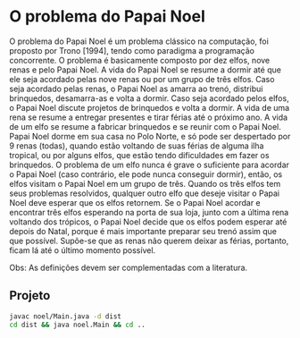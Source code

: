# O problema do Papai Noel

O problema do Papai Noel é um problema clássico na computação, foi proposto por
Trono [1994], tendo como paradigma a programação concorrente. O problema é
basicamente composto por dez elfos, nove renas e pelo Papai Noel. A vida do Papai
Noel se resume a dormir até que ele seja acordado pelas nove renas ou por um grupo
de três elfos. Caso seja acordado pelas renas, o Papai Noel as amarra ao trenó, distribui
brinquedos, desamarra-as e volta a dormir. Caso seja acordado pelos elfos, o Papai
Noel discute projetos de brinquedos e volta a dormir. A vida de uma rena se resume a
entregar presentes e tirar férias até o próximo ano. A vida de um elfo se resume a
fabricar brinquedos e se reunir com o Papai Noel. Papai Noel dorme em sua casa no
Polo Norte, e só pode ser despertado por 9 renas (todas), quando estão voltando de
suas férias de alguma ilha tropical, ou por alguns elfos, que estão tendo dificuldades em
fazer os brinquedos. O problema de um elfo nunca é grave o suficiente para acordar o
Papai Noel (caso contrário, ele pode nunca conseguir dormir), então, os elfos visitam o
Papai Noel em um grupo de três. Quando os três elfos tem seus problemas resolvidos,
qualquer outro elfo que deseje visitar o Papai Noel deve esperar que os elfos retornem.
Se o Papai Noel acordar e encontrar três elfos esperando na porta de sua loja, junto
com a última rena voltando dos trópicos, o Papai Noel decide que os elfos podem
esperar até depois do Natal, porque é mais importante preparar seu trenó assim que
que possível. Supõe-se que as renas não querem deixar as férias, portanto, ficam lá até
o último momento possível.

Obs: As definições devem ser complementadas com a literatura.

## Projeto

```bash
javac noel/Main.java -d dist
cd dist && java noel.Main && cd ..
```
